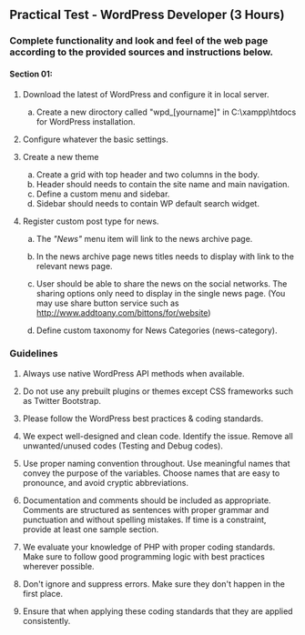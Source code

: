 <style type="text/css">
    ol ol { list-style-type: lower-alpha; }
</style>

## Practical Test - WordPress Developer (3 Hours)

### Complete functionality and look and feel of the web page according to the provided sources and instructions below.

#### Section 01:

1. Download the latest of WordPress and configure it in local server.
    1. Create a new diroctory called "wpd_[yourname]" in C:\xampp\htdocs for WordPress installation.

2. Configure whatever the basic settings.

3. Create a new theme
    1. Create a grid with top header and two columns in the body.
    2. Header should needs to contain the site name and main navigation.
    3. Define a custom menu and sidebar.
    4. Sidebar should needs to contain WP default search widget.

4. Register custom post type for news.
    1. The *"News"* menu item will link to the news archive page.

    2. In the news archive page news titles needs to display with link to the relevant news page.

    3. User should be able to share the news on the social networks. The sharing options only need to display in the single news page. (You may use share button service such as http://www.addtoany.com/bittons/for/website)

    4. Define custom taxonomy for News Categories (news-category).


### Guidelines

1. Always use native WordPress API methods when available.

2. Do not use any prebuilt plugins or themes except CSS frameworks such as Twitter Bootstrap.

3. Please follow the WordPress best practices & coding standards.

4. We expect well-designed and clean code. Identify the issue. Remove all unwanted/unused codes (Testing and Debug codes).

5. Use proper naming convention throughout. Use meaningful names that convey the purpose of the variables. Choose names that are easy to pronounce, and avoid cryptic abbreviations.

6. Documentation and comments should be included as appropriate. Comments are structured as sentences with proper grammar and punctuation and without spelling mistakes. If time is a constraint, provide at least one sample section.

7. We evaluate your knowledge of PHP with proper coding standards. Make sure to follow good programming logic with best practices wherever possible.

8. Don't ignore and suppress errors. Make sure they don't happen in the first place.

9. Ensure that when applying these coding standards that they are applied consistently.

